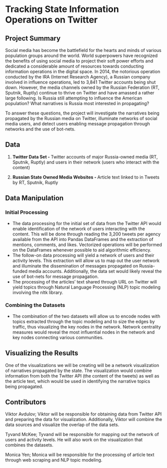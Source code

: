 # Tracking State Information Operations on Twitter

## Project Summary
Social media has become the battlefield for the hearts and minds of various population groups around the world. World superpowers have recognized the benefits of using social media to project their soft power efforts and dedicated a considerable amount of resources towards conducting information operations in the digital space. In 2014, the notorious operation conducted by the IRA (Internet Research Agency), a Russian company involved in influence operations, led to 3,841 Twitter accounts being shut down. However, the media channels owned by the Russian Federation (RT, Sputnik, Ruptly) continue to thrive on Twitter and have amassed a rather large following. Is Russia still attempting to influence the American population? What narratives is Russia most interested in propagating?

To answer these questions, the project will investigate the narratives being propagated by the Russian media on Twitter, illuminate networks of social media users, and detect users enabling message propagation through networks and the use of bot-nets.

## Data

1. <b>Twitter Data Set - </b>Twitter accounts of major Russia-owned media (RT, Sputnik, Ruptly) and users in their network (users who interact with the content)

2. <b>Russian State Owned Media Websites - </b>Article text linked to in Tweets by RT, Sputnik, Ruptly

## Data Manipulation
### Initial Processing
* The data processing for the initial set of data from the Twitter API would enable identification of the network of users interacting with the content. This will be done through reading the 3,200 tweets per agency available from the API into Pandas DataFrames and the extraction of mentions, comments, and likes. Vectorized operations will be performed on the DataFrames whenever possible to aid algorithmic efficiency.
* The follow-on data processing will yield a network of users and their activity levels. This extraction will allow us to map out the user network and illuminate the dissemination of messages propagated on Russia-funded media accounts. Additionally, the data set would likely reveal the use of bot-nets for message propagation.
* The processing of the articles’ text shared through URL on Twitter will yield topics through Natural Language Processing (NLP) topic modeling involving the nltk library.
### Combining the Datasets
* The combination of the two datasets will allow us to encode nodes with topics extracted through the topic modeling and to size the edges by traffic, thus visualizing the key nodes in the network. Network centrality measures would reveal the most influential nodes in the network and key nodes connecting various communities.

## Visualizing the Results
One of the visualizations we will be creating will be a network visualization of narratives propagated by the state. The visualization would combine information from both the Twitter API (the content of the tweets) as well as the article text, which would be used in identifying the narrative topics being propagated.

## Contributors
Viktor Avdulov; Viktor will be responsible for obtaining data from Twitter API and preparing the data for visualization. Additionally, Viktor will combine the data sources and visualize the overlap of the data sets.

Tyvand McKee; Tyvand will be responsible for mapping out the network of users and activity levels. He will also work on the visualization that combines the datasets.

Monica Yen; Monica will be responsible for the processing of article text through web scraping and NLP topic modeling.
